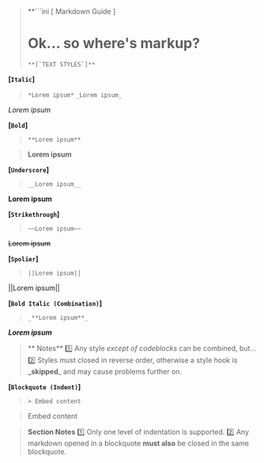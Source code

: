 > **```ini
>        [ Markdown Guide ]
>   # Ok... so where's markup? #  
> ```**
> **[`TEXT STYLES`]**

**[`Italic`]**

> `*Lorem ipsum*`
> `_Lorem ipsum_`

*Lorem ipsum*

**[`Bold`]**

> `**Lorem ipsum**`

> **Lorem ipsum**

**[`Underscore`]**

> `__Lorem ipsum__`

__Lorem ipsum__

**[`Strikethrough`]**

> `~~Lorem ipsum~~`

~~Lorem ipsum~~

**[`Spolier`]**

> `||Lorem ipsum||`

||Lorem ipsum||

**[`Bold Italic (Combination)`]**

> `_**Lorem ipsum**_`

_**Lorem ipsum**_

> ** Notes**
> :one: Any style *except of codeblocks* can be combined, but...
> :two: Styles must closed in reverse order, otherwise a style hook is **_skipped**_ and may cause problems further on.

**[`Blockquote (Indent)`]**

> `> Embed content`

> Embed content

> **Section Notes**
> :one: Only one level of indentation is supported.
> :two: Any markdown opened in a blockquote **must also** be closed in the same blockquote.